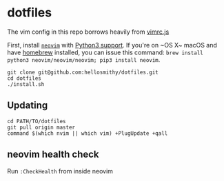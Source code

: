 # dotfiles

The vim config in this repo borrows heavily from [vimrc.js](https://github.com/zperrault/vimrc.js)

First, install [`neovim`](https://neovim.io/) with [Python3 support](https://github.com/neovim/python-client).
If you're on ~OS X~ macOS and have [homebrew](https://brew.sh) installed,
you can issue this command: `brew install python3 neovim/neovim/neovim; pip3 install neovim`.

```
git clone git@github.com:hellosmithy/dotfiles.git
cd dotfiles
./install.sh
```

## Updating

```
cd PATH/TO/dotfiles
git pull origin master
command $(which nvim || which vim) +PlugUpdate +qall
```

## neovim health check

Run `:CheckHealth` from inside neovim
